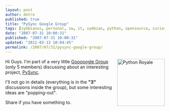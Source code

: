 ```yaml
---
layout: post
author: detro
published: true
title: "PySync Google Group"
tags: [symbianos, personal, sw, it, symbian, python, opensource, curiosity, english, output, projects]
date: "2007-07-31 10:00:31"
published: "2007-07-31 10:00:31"
updated: "2011-03-13 10:04:45"
permalink: /2007/07/31/pysync-google-group/
---
```


<img src="http://upload.wikimedia.org/wikipedia/commons/thumb/a/a2/Python_royal_35.JPG/600px-Python_royal_35.JPG" alt="Python Royale" width="150" align="right" />
Hi Guys.
I'm part of a very little <a href="http://groups.google.com/">Gooooogle Group</a> (only 5 members) discussing about an interesting project, <a href="http://groups.google.com/group/pysync">PySync</a>.

I'll not go in details (everything is in the <strong>"3"</strong> discussions inside the group), but some interesting ideas are "popping-out".

Share if you have something to.
